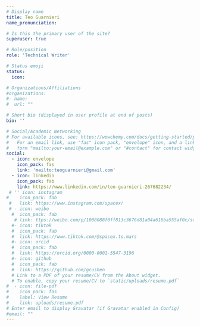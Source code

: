 ```yaml
---
# Display name
title: Teo Guarnieri
name_pronunciation: 

# Is this the primary user of the site?
superuser: true

# Role/position
role: 'Technical Writer'

# Status emoji
status:
  icon: 

# Organizations/Affiliations
#organizations:
#- name: 
#  url: ""

# Short bio (displayed in user profile at end of posts)
bio: ''

# Social/Academic Networking
# For available icons, see: https://wowchemy.com/docs/getting-started/page-builder/#icons
#   For an email link, use "fas" icon pack, "envelope" icon, and a link in the
#   form "mailto:your-email@example.com" or "#contact" for contact widget.
social:
  - icon: envelope
    icon_pack: fas
    link: 'mailto:teoguarnieri@gmail.com'
  - icon: linkedin
    icon_pack: fab
    link: https://www.linkedin.com/in/teo-guarnieri-267682234/
 # '' icon: instagram
#    icon_pack: fab
 #   link: https://www.instagram.com/spacex/
 # - icon: weibo
  #  icon_pack: fab
   # link: ttps://weibo.com/p/1008088f0ff813c3676d81a04a616ba555af0c/super_index
  #- icon: tiktok
  #  icon_pack: fab
  #  link: https://www.tiktok.com/@spacex.to.mars
  #- icon: orcid
  #  icon_pack: fab
  #  link: https://orcid.org/0000-0001-5547-3196
  #- icon: github
  #  icon_pack: fab
  #  link: https://github.com/gcushen
  # Link to a PDF of your resume/CV from the About widget.
  # To enable, copy your resume/CV to `static/uploads/resume.pdf`
#  - icon: file-pdf
#    icon_pack: fas
#    label: View Resume
#    link: uploads/resume.pdf
# Enter email to display Gravatar (if Gravatar enabled in Config)
#email: ""
---
```

